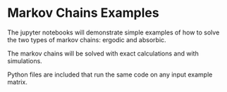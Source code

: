 # Markov Chains Examples

The jupyter notebooks will demonstrate simple examples of how to solve the two types of markov chains: ergodic and absorbic.

The markov chains will be solved with exact calculations and with simulations.

Python files are included that run the same code on any input example matrix.